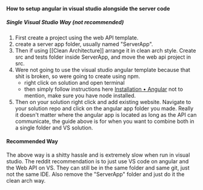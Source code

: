 #### How to setup angular in visual studio alongside the server code
##### Single Visual Studio Way (not recommended)
1. First create a project using the web API template.
2. create a server app folder, usually named "ServerApp".
3. Then if using [[Clean Architecture]] arrange it in clean arch style. Create src and tests folder inside ServerApp, and move the web api project in src.
4. Were not going to use the visual studio angular template because that shit is broken, so were going to create using npm. 
	- right click on solution and open terminal 
	- then simply follow instructions here [Installation • Angular](https://angular.dev/installation) not to mention, make sure you have node installed.
5. Then on your solution right click and add existing website. Navigate to your solution repo and click on the angular app folder you made. 
Really it doesn't matter where the angular app is located as long as the API can communicate, the guide above is for when you want to combine both in a single folder and VS solution.

#### Recommended Way
The above way is a shitty hassle and is extremely slow when run in visual studio.
The reddit recommendation is to just use VS code on angular and the Web API on VS. They can still be in the same folder and same git, just not the same IDE.
Also remove the "ServerApp" folder and just do it the clean arch way.




  